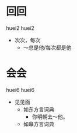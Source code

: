 # 回回
huei2 huei2
- 次次，每次
  - ～总是他/每次都是他

# 会会
huei6 huei6
+ 见见面
  * 如东方言词典
    - 你明朝去～他。
  * 如皋方言词典
